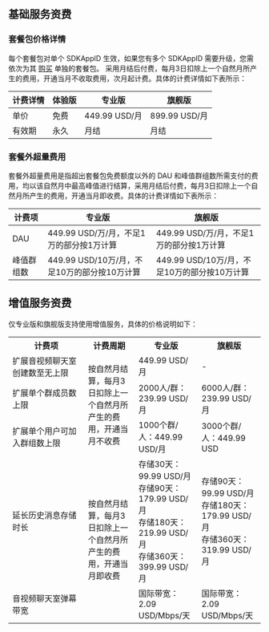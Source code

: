 ## 基础服务资费


### 套餐包价格详情[](id:Package)
每个套餐包对单个 SDKAppID 生效，如果您有多个 SDKAppID 需要升级，您需依次为其 [购买](https://intl.cloud.tencent.com/document/product/1047/34351) 单独的套餐包。
采用月结后付费，每月3日扣除上一个自然月所产生的费用，开通当月不收取费用，次月起计费。具体的计费详情如下表所示：

| 计费详情 | 体验版 | 专业版        | 旗舰版        |
| -------- | ------ | ------------- | ------------- |
| 单价     | 免费   | 449.99 USD/月 | 899.99 USD/月 |
| 有效期   | 永久   | 月结<br />    | 月结<br />    |



### 套餐外超量费用[](id:Excess)
套餐外超量费用是指超出套餐包免费额度以外的 DAU 和峰值群组数所需支付的费用，均以该自然月中最高峰值进行结算，采用月结后付费，每月3日扣除上一个自然月所产生的费用，开通当月即收费。具体的计费详情如下表所示：

| 计费项     | 专业版                                       | 旗舰版                                       |
| ---------- | -------------------------------------------- | -------------------------------------------- |
| DAU        | 449.99 USD/万/月，不足1万的部分按1万计算     | 449.99 USD/万/月，不足1万的部分按1万计算     |
| 峰值群组数 | 449.99 USD/10万/月，不足10万的部分按10万计算 | 449.99 USD/10万/月，不足10万的部分按10万计算 |



## 增值服务资费[](id:Value-added)
仅专业版和旗舰版支持使用增值服务，具体的价格说明如下：

<table>
<tr>
<th width="30%">计费项</th>
<th width="20%">计费周期</th>
<th width="25%">专业版</th>
<th width="25%">旗舰版</th>
</tr><tr>
<td>扩展音视频聊天室创建数至无上限</td>
<td rowspan = "3">按自然月结算，每月3日扣除上一个自然月所产生的费用，开通当月不收费</td>
<td>449.99 USD/月</td>
<td>-</td>
</tr>
<tr>
<td>扩展单个群成员数上限</td>
<td>2000人/群：239.99 USD/月</td>
<td>6000人/群：239.99 USD/月</td>
</tr>
<tr>
<td>扩展单个用户可加入群组数上限</td>
<td>1000个群/人：449.99 USD/月</td>
<td>3000个群/人：449.99 USD</td>
</tr>
<tr>
<td>延长历史消息存储时长</td>
<td  rowspan = "2">按自然月结算，每月3日扣除上一个自然月所产生的费用，开通当月即收费</td>
<td>存储30天：99.99 USD/月<br>存储90天：179.99 USD/月<br>存储180天：219.99 USD/月<br>存储360天：399.99 USD/月</td>
<td>存储90天：99.99 USD/月<br>存储180天：179.99 USD/月<br>存储360天：319.99 USD/月</td>
</tr>
<td>音视频聊天室弹幕带宽</td>
<td>国际带宽：2.09 USD/Mbps/天</td>
<td>国际带宽：2.09 USD/Mbps/天</td>
</tr></table>

